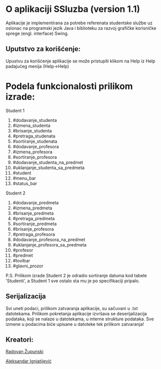 # O aplikaciji SSluzba (version 1.1)
Aplikacije je implementirana za potrebe referenata studentske službe uz oslonac na programski jezik Java i biblioteku za razvoj grafičke korisničke sprege (engl. interface) Swing. 
## Uputstvo za korišćenje:
Upustvu za korišćenje aplikacije se može pristupiti klikom na Help iz Help padajućeg menija (Help->Help)
# Podela funkcionalosti prilikom izrade:
Student 1
1. #dodavanje_studenta
2. #izmena_studenta
3. #brisanje_studenta
4. #pretraga_studenata
5. #sortiranje_studenata
6. #dodavanje_profesora
7. #izmena_profesora
8. #sortiranje_profesora
9. #dodavanje_studenta_na_predmet
10. #uklanjanje_studenta_sa_predmeta
11. #student
12. #menu_bar
13. #status_bar


Student 2
1. #dodavanje_predmeta
2. #izmena_predmeta
3. #brisanje_predmeta
4. #pretraga_predmeta
5. #sortiranje_predmeta
6. #brisanje_profesora
7. #pretraga_profesora
8. #dodavanje_profesora_na_predmet
9. #uklanjanje_profesora_sa_predmeta
10. #profesor
11. #predmet
12. #toolbar
13. #glavni_prozor


P.S. Prilikom izrade Student 2 je odradio sortiranje datuma kod tabele 'Studenti', a Student 1 sve ostalo sta mu je po specifikaciji pripalo.
## Serijalizacija
Svi uneti podaci, prilikom zatvaranja aplikacije, su sačuvani u .txt datotekama. Prilikom
pokretanja aplikacije izvršava se deserijalizacija podataka, koji se nalaze u datotekama,
u interne strukture podataka. Sve izmene u podacima biće upisane u datoteke tek prilikom zatvaranja!

## Kreatori:

[Radovan Župunski](https://www.facebook.com/radovan.zupunski)

[Aleksandar Ignjatijević](https://www.facebook.com/aleksandar.ignjatijevic19)
